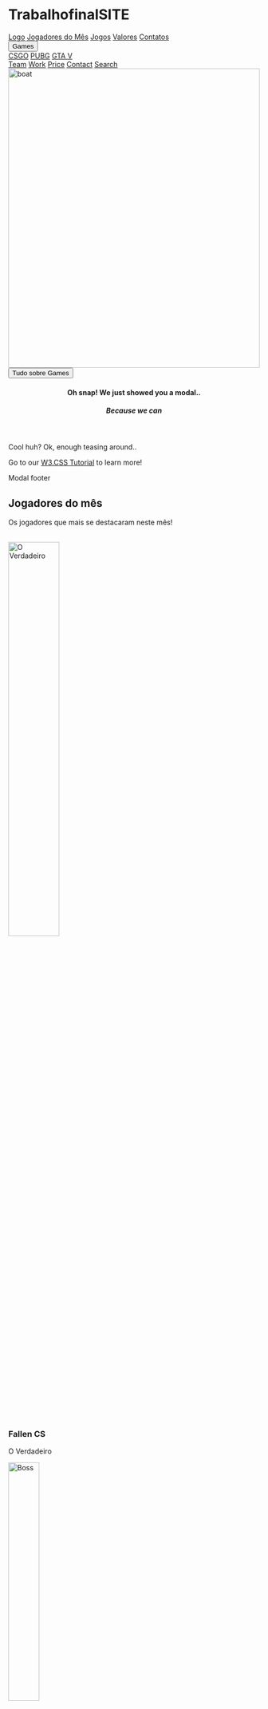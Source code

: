 # TrabalhofinalSITE
<!DOCTYPE html>
<html>
<title>Games</title>
<meta charset="UTF-8">
<meta name="viewport" content="width=device-width, initial-scale=1">
<link rel="stylesheet" href="https://www.w3schools.com/w3css/4/w3.css">
<link rel="stylesheet" href="https://www.w3schools.com/lib/w3-theme-black.css">
<link rel="stylesheet" href="https://cdnjs.cloudflare.com/ajax/libs/font-awesome/4.7.0/css/font-awesome.min.css">
<body id="myPage">

<!-- Sidebar on click -->
<nav class="w3-sidebar w3-bar-block w3-white w3-card w3-animate-left w3-xxlarge" style="display:none;z-index:2" id="mySidebar">
  <a href="javascript:void(0)" onclick="w3_close()" class="w3-bar-item w3-button w3-display-topright w3-text-teal">Close
    <i class="fa fa-remove"></i>
  </a>
  <a href="#" class="w3-bar-item w3-button">Link 1</a>
  <a href="#" class="w3-bar-item w3-button">Link 2</a>
  <a href="#" class="w3-bar-item w3-button">Link 3</a>
  <a href="#" class="w3-bar-item w3-button">Link 4</a>
  <a href="#" class="w3-bar-item w3-button">Link 5</a>
</nav>

<!-- Navbar -->
<div class="w3-top">
 <div class="w3-bar w3-theme-d2 w3-left-align">
  <a class="w3-bar-item w3-button w3-hide-medium w3-hide-large w3-right w3-hover-white w3-theme-d2" href="javascript:void(0);" onclick="openNav()"><i class="fa fa-bars"></i></a>
  <a href="#" class="w3-bar-item w3-button w3-teal"><i class="fa fa-home w3-margin-right"></i>Logo</a>
  <a href="#team" class="w3-bar-item w3-button w3-hide-small w3-hover-white">Jogadores do Mês</a>
  <a href="#work" class="w3-bar-item w3-button w3-hide-small w3-hover-white">Jogos</a>
  <a href="#pricing" class="w3-bar-item w3-button w3-hide-small w3-hover-white">Valores</a>
  <a href="#contact" class="w3-bar-item w3-button w3-hide-small w3-hover-white">Contatos</a>
    <div class="w3-dropdown-hover w3-hide-small">
    <button class="w3-button" title="Notifications">Games <i class="fa fa-caret-down"></i></button>     
    <div class="w3-dropdown-content w3-card-4 w3-bar-block">
      <a href="#" class="w3-bar-item w3-button">CSGO</a>
      <a href="#" class="w3-bar-item w3-button">PUBG</a>
      <a href="#" class="w3-bar-item w3-button">GTA V</a>
    </div>
  </div>
  <a href="#" class="w3-bar-item w3-button w3-hide-small w3-right w3-hover-teal" title="Search"><i class="fa fa-search"></i></a>
 </div>

  <!-- Navbar on small screens -->
  <div id="navDemo" class="w3-bar-block w3-theme-d2 w3-hide w3-hide-large w3-hide-medium">
    <a href="#team" class="w3-bar-item w3-button">Team</a>
    <a href="#work" class="w3-bar-item w3-button">Work</a>
    <a href="#pricing" class="w3-bar-item w3-button">Price</a>
    <a href="#contact" class="w3-bar-item w3-button">Contact</a>
    <a href="#" class="w3-bar-item w3-button">Search</a>
  </div>
</div>

<!-- Image Header -->
<div class="w3-display-container w3-animate-opacity">
  <img src="PAC.jpeg" alt="boat" style="width:100%;min-height:350px;max-height:600px;">
  <div class="w3-container w3-display-bottomleft w3-margin-bottom">  
    <button onclick="document.getElementById('id01').style.display='block'" class="w3-button w3-xlarge w3-theme w3-hover-teal" title="Go To W3.CSS">Tudo sobre Games</button>
  </div>
</div>

<!-- Modal -->
<div id="id01" class="w3-modal">
  <div class="w3-modal-content w3-card-4 w3-animate-top">
    <header class="w3-container w3-teal w3-display-container"> 
      <span onclick="document.getElementById('id01').style.display='none'" class="w3-button w3-teal w3-display-topright"><i class="fa fa-remove"></i></span>
      <h4>Oh snap! We just showed you a modal..</h4>
      <h5>Because we can <i class="fa fa-smile-o"></i></h5>
    </header>
    <div class="w3-container">
      <p>Cool huh? Ok, enough teasing around..</p>
      <p>Go to our <a class="w3-text-teal" href="/w3css/default.asp">W3.CSS Tutorial</a> to learn more!</p>
    </div>
    <footer class="w3-container w3-teal">
      <p>Modal footer</p>
    </footer>
  </div>
</div>

<!-- Team Container -->
<div class="w3-container w3-padding-64 w3-center" id="team">
<h2>Jogadores do mês</h2>
<p>Os jogadores que mais se destacaram neste mês!</p>

<div class="w3-row"><br>

<div class="w3-quarter">
  <img src="FALLEN,jpeg.jpg" alt="O Verdadeiro" style="width:45%" class="w3-circle w3-hover-opacity">
  <h3>Fallen CS</h3>
  <p>O Verdadeiro</p>
</div>

<div class="w3-quarter">
  <img src="NIELSEM.jpeg.jpg" alt="Boss" style="width:35%" class="w3-circle w3-hover-opacity">
  <h3>Gabriel Nielsen</h3>
  <p>PRO Player PUBG LITE</p>
</div>

<div class="w3-quarter">
  <img src="JAZZA.jpeg" alt="Boss" style="width:45%" class="w3-circle w3-hover-opacity">
  <h3>JAZZA</h3>
  <p>PRO PLAYER PUBG LITE</p>
</div>

<div class="w3-quarter">
  <img src="Personagens GTA V.png" alt="Boss" style="width:45%" class="w3-circle w3-hover-opacity">
  <h3>Principais Personagens GTA V</h3>
  <p>Personagens GTA V</p>
</div>

</div>
</div>

<!-- Work Row -->
<div class="w3-row-padding w3-padding-64 w3-theme-l2" id="work">

<div class="w3-quarter">
<h2>Principais Jogos</h2>
<p>Aqui estao os melhores jogos da atualidade</p>
</div>

<div class="w3-quarter">
<div class="w3-card w3-gray">
  <img src="GTA V.jpeg" alt="GTA" style="width: 55%;">
  <div class="w3-container">
  <h3>GTA V</h3>
  <h4>Requisitos</h4>
  <p>HD 2TB</p>
  <p>Placa de Video recomendada 1660ti</p>
  <p>32GB de RAM</p>
  <p>HEADSET</p>
  </div>
  </div>
</div>

<div class="w3-quarter">
<div class="w3-card w3-gray">
  <img src="CSGO.jpeg" alt="CSGO" style="width: 39%;">
  <div class="w3-container">
  <h3>CS GO</h3>
  <h4>Requisitos</h4>
  <p>HD 1TB</p>
  <p>Placa de Video recomendada 1660ti</p>
  <p>16GB de RAM</p>
  <p>HEADSET</p>
  <p>Conexao Estavél com a Internet</p>
  </div>
  </div>
</div>

<div class="w3-quarter">
<div class="w3-card w3-gray">
  <img src="PUBG.jpg" alt="PUBG" style="width: 50%;">
  <div class="w3-container">
  <h3>PUBG</h3>
  <h4>Requisitos</h4>
  <p>HD 1TB</p>
  <p>Placa de Video REcomendada 1660ti</p>
  <p>HEADSET</p>
  <p>Conexacao Estavel com a Internet</p>
  </div>
  </div>
</div>

</div>

<!-- Container -->
<div class="w3-container" style="position:relative">
  <a onclick="w3_open()" class="w3-button w3-xlarge w3-circle w3-teal"
  style="position:absolute;top:-28px;right:24px">+</a>
</div>

<!-- Pricing Row -->
<div class="w3-row-padding w3-center w3-padding-64" id="pricing">
    <h2>Seja Membro</h2>
    <p>Escolha seu plano.</p><br>
    <div class="w3-third w3-margin-bottom">
      <ul class="w3-ul w3-border w3-hover-shadow">
        <li class="w3-theme">
          <p class="w3-xlarge">NOOB</p>
        </li>
        <li class="w3-padding-16"><b>Inscricoes em games ilimitadas </b> ✔️ </li>
        <li class="w3-padding-16"><b>Baixar Videos tutoriais</b> ❌</li>
        <li class="w3-padding-16"><b>Chat Ao VIVO</b> ❌</li>
        <li class="w3-padding-16"><b>Suporte 24Hrs</b> ✔️</li>
        <li class="w3-padding-16">
          <h2 class="w3-wide"><i class="fa fa-usd"></i> 20</h2>
          <span class="w3-opacity">Mensal!</span>
        </li>
        <li class="w3-theme-l5 w3-padding-24">
          <button class="w3-button w3-teal w3-padding-large"><i class="fa fa-check"></i> Venha ser NOOB!</button>
        </li>
      </ul>
    </div>

    <div class="w3-third w3-margin-bottom">
      <ul class="w3-ul w3-border w3-hover-shadow">
        <li class="w3-theme-l2">
          <p class="w3-xlarge">Intermediario</p>
        </li>
        <li class="w3-padding-16"><b>Inscricoes em games ilimitadas</b> ✔️</li>
        <li class="w3-padding-16"><b>Baixar Videos tutoriais</b> ❌</li>
        <li class="w3-padding-16"><b>Chat Ao VIVO</b> ✔️</li>
        <li class="w3-padding-16"><b>Suporte 24Hrs</b> ✔️</li>
        <li class="w3-padding-16">
          <h2 class="w3-wide"><i class="fa fa-usd"></i> 50</h2>
          <span class="w3-opacity">Mensal!</span>
        </li>
        <li class="w3-theme-l5 w3-padding-24">
          <button class="w3-button w3-teal w3-padding-large"><i class="fa fa-check"></i> Venha ser Intermediario </button>
        </li>
      </ul>
    </div>

    <div class="w3-third w3-margin-bottom">
      <ul class="w3-ul w3-border w3-hover-shadow">
        <li class="w3-theme">
          <p class="w3-xlarge">PRO</p>
        </li>
        <li class="w3-padding-16"><b>Inscricoes em games ilimitadas</b> ✔️</li>
        <li class="w3-padding-16"><b>Baixar Videos tutoriais</b> ✔️</li>
        <li class="w3-padding-16"><b>Chat Ao VIVO</b> ✔️</li>
        <li class="w3-padding-16"><b>Suporte 24Hrs e Muitos outros Beneficois</b> ✔️</li>
        <li class="w3-padding-16">
          <h2 class="w3-wide"><i class="fa fa-usd"></i> 150</h2>
          <span class="w3-opacity">Mensal!</span>
        </li>
        <li class="w3-theme-l5 w3-padding-24">
          <button class="w3-button w3-teal w3-padding-large"><i class="fa fa-check"></i> Sign Up</button>
        </li>
      </ul>
    </div>
</div>

<!-- Contact Container -->
<div class="w3-container w3-padding-64 w3-theme-l5" id="contact">
  <div class="w3-row">
    <div class="w3-col m5">
    <div class="w3-padding-16"><span class="w3-xlarge w3-border-teal w3-bottombar">Fale conosco</span></div>
      <h3>Meios de Contato</h3>
      <p>Contate nos, e vamos jogar!!.</p>
      <p><i class="fa fa-map-marker w3-text-teal w3-xlarge"></i>  Vila Velha, BR</p>
      <p><i class="fa fa-phone w3-text-teal w3-xlarge"></i>  +5527999707080</p>
      <p><i class="fa fa-envelope-o w3-text-teal w3-xlarge"></i>  melhorsite@games.com.br</p>
    </div>
    <div class="w3-col m7">
      <form class="w3-container w3-card-4 w3-padding-16 w3-white" action="/action_page.php" target="_blank">
      <div class="w3-section">      
        <label>Seu Nome</label>
        <input class="w3-input" type="text" name="Name" required>
      </div>
      <div class="w3-section">      
        <label>Email</label>
        <input class="w3-input" type="text" name="Email" required>
      </div>
      <div class="w3-section">      
        <label>Suas Dúvidas</label>
        <input class="w3-input" type="text" name="Message" required>
      </div>  
      <input class="w3-check" type="checkbox" checked name="Like">
      <label>Gostei do site!</label>
      <button type="submit" class="w3-button w3-right w3-theme">Send</button>
      </form>
    </div>
  </div>
</div>

<!-- Image of location/map -->
<img src="/w3images/map.jpg" class="w3-image w3-greyscale-min" style="width:100%;">

<!-- Footer -->
<footer class="w3-container w3-padding-32 w3-theme-d1 w3-center">
  <h4>Nossas Redes Sociais</h4>
  <a class="w3-button w3-large w3-teal" href="javascript:void(0)" title="Facebook"><i class="fa fa-facebook"></i></a>
  <a class="w3-button w3-large w3-teal" href="javascript:void(0)" title="Twitter"><i class="fa fa-twitter"></i></a>
  <a class="w3-button w3-large w3-teal" href="javascript:void(0)" title="Google +"><i class="fa fa-google-plus"></i></a>
  <a class="w3-button w3-large w3-teal" href="javascript:void(0)" title="Google +"><i class="fa fa-instagram"></i></a>
  <a class="w3-button w3-large w3-teal w3-hide-small" href="javascript:void(0)" title="Linkedin"><i class="fa fa-linkedin"></i></a>
  <p>Feito por Gabriel Melo ❤️</p>

  <div style="position:relative;bottom:100px;z-index:1;" class="w3-tooltip w3-right">
    <span class="w3-text w3-padding w3-teal w3-hide-small">Go To Top</span>   
    <a class="w3-button w3-theme" href="#myPage"><span class="w3-xlarge">
    <i class="fa fa-chevron-circle-up"></i></span></a>
  </div>
</footer>

<script>
// Script for side navigation
function w3_open() {
  var x = document.getElementById("mySidebar");
  x.style.width = "300px";
  x.style.paddingTop = "10%";
  x.style.display = "block";
}

// Close side navigation
function w3_close() {
  document.getElementById("mySidebar").style.display = "none";
}

// Used to toggle the menu on smaller screens when clicking on the menu button
function openNav() {
  var x = document.getElementById("navDemo");
  if (x.className.indexOf("w3-show") == -1) {
    x.className += " w3-show";
  } else { 
    x.className = x.className.replace(" w3-show", "");
  }
}
</script>

</body>
</html>
